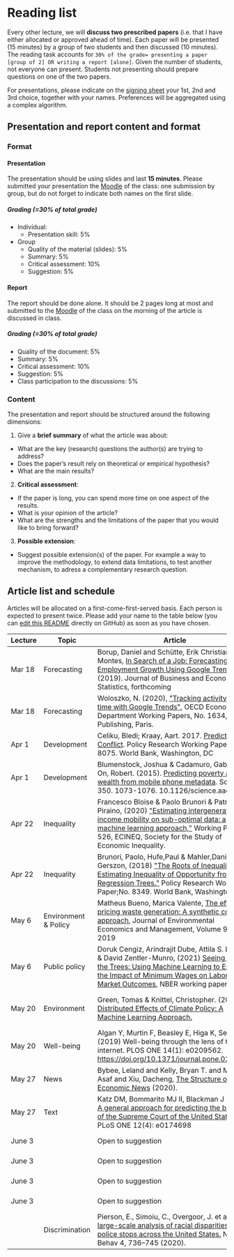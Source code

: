 # Reading list

Every other lecture, we will **discuss two prescribed papers** (i.e. that I have either allocated or approved ahead of time). Each paper will be presented (15 minutes) by a group of two students and then discussed (10 minutes). The reading task accounts for `30% of the grade= presenting a paper [group of 2] OR writing a report [alone]`. Given the number of students, not everyone can present.
Students not presenting should prepare questions on one of the two papers.

For presentations, please indicate on the [signing sheet](https://docs.google.com/spreadsheets/d/1e4dDQDuJbImoBO9dWjGkpDOwDiZBpd2fddcO3PZb9IQ/edit?usp=sharing) your 1st, 2nd and 3rd choice, together with your names. Preferences will be aggregated using a complex algorithm. 

## Presentation and report content and format

### Format

#### Presentation
The presentation should be using slides and last **15 minutes**.
Please submitted your presentation the [Moodle](https://moodle-app2.let.ethz.ch/course/view.php?id=14461) of the class: one submission by group, but do not forget to indicate both names on the first slide.

##### Grading (=30% of total grade)
- Individual: 
  - Presentation skill: 5%
- Group
  - Quality of the material (slides): 5%
  - Summary: 5%
  - Critical assessment: 10%
  - Suggestion: 5%

#### Report
The report should be done alone. It should be 2 pages long at most and submitted to the [Moodle](https://moodle-app2.let.ethz.ch/course/view.php?id=14461) of the class on the morning of the article is discussed in class.

##### Grading (=30% of total grade)
- Quality of the document: 5%
- Summary: 5%
- Critical assessment: 10%
- Suggestion: 5%
- Class participation to the discussions: 5%

### Content

The presentation and report should be structured around the following dimensions:
1. Give a **brief summary** of what the article was about:
  - What are the key (research) questions the author(s) are trying to address?
  - Does the paper’s result rely on theoretical or empirical hypothesis?
  - What are the main results?
2. **Critical assessment**:
  - If the paper is long, you can spend more time on one aspect of the results.
  - What is your opinion of the article?
  - What are the strengths and the limitations of the paper that you would like to bring forward?
3. **Possible extension**:
  - Suggest possible extension(s) of the paper. For example a way to improve the methodology, to extend data limitations, to test another mechanism, to adress a complementary research question.

## Article list and schedule

Articles will be allocated on a first-come-first-served basis. Each person is expected to present twice. Please add your name to the table below (you can [edit this README](https://help.github.com/articles/editing-files-in-your-repository/) directly on GitHub) as soon as you have chosen.

| Lecture | Topic   | Article | Presenters |
|---------|---------|---------|------------|
| Mar 18  |Forecasting |  Borup, Daniel and Schütte, Erik Christian Montes, [In Search of a Job: Forecasting Employment Growth Using Google Trends](https://ssrn.com/abstract=3423124) (2019). Journal of Business and Economic Statistics, forthcoming |   |
| Mar 18  |Forecasting | Woloszko, N. (2020), ["Tracking activity in real time with Google Trends"](https://doi.org/10.1787/6b9c7518-en), OECD Economics Department Working Papers, No. 1634, OECD Publishing, Paris.| Zhijia Xiong, Andreas Felderer |
| Apr 1  |Development | Celiku, Bledi; Kraay, Aart. 2017. [Predicting Conflict](https://openknowledge.worldbank.org/bitstream/handle/10986/26847/WPS8075.pdf?sequence=1&isAllowed=y). Policy Research Working Paper;No. 8075. World Bank, Washington, DC  | Dominic Caviezel |
|  Apr 1  |Development |  Blumenstock, Joshua & Cadamuro, Gabriel & On, Robert. (2015). [Predicting poverty and wealth from mobile phone metadata](https://science.sciencemag.org/content/350/6264/1073). Science. 350. 1073-1076. 10.1126/science.aac4420.  | Verônica Natividade  |
| Apr 22  |Inequality | Francesco Bloise & Paolo Brunori & Patrizio Piraino, (2020) ["Estimating intergenerational income mobility on sub-optimal data: a machine learning approach,"](http://www.ecineq.org/milano/WP/ECINEQ2020-526.pdf) Working Papers 526, ECINEQ, Society for the Study of Economic Inequality.  | Riccardo Giacomello, Benjamin Landry  |
| Apr 22  |Inequality |  Brunori, Paolo, Hufe,Paul & Mahler,Daniel Gerszon, (2018)  ["The Roots of Inequality: Estimating Inequality of Opportunity from Regression Trees."](https://openknowledge.worldbank.org/bitstream/handle/10986/29410/WPS8349.pdf) Policy Research Working Paper;No. 8349. World Bank, Washington, DC. |  |
| May 6  |Environment & Policy | Matheus Bueno, Marica Valente, [The effects of pricing waste generation: A synthetic control approach](https://www.sciencedirect.com/science/article/pii/S0095069618304169?via%3Dihub), Journal of Environmental Economics and Management, Volume 96, 2019 |Caiyi Zhang, Meijun Chen  |
| May 6  |Public policy |  Doruk Cengiz, Arindrajit Dube, Attila S. Lindner & David Zentler-Munro, (2021) [Seeing Beyond the Trees: Using Machine Learning to Estimate the Impact of Minimum Wages on Labor Market Outcomes](https://www.nber.org/papers/w28399), NBER working paper | Julian Koller, Haoxin Cai |
| May 20  |Environment | Green, Tomas & Knittel, Christopher. (2020). [Distributed Effects of Climate Policy: A Machine Learning Approach. ](http://ceepr.mit.edu/files/papers/The-Roosevelt-Project-WP-3.pdf) | Antoine Desbordes, Joe Boucher |
| May 20  |Well-being |  Algan Y, Murtin F, Beasley E, Higa K, Senik C (2019) Well-being through the lens of the internet. PLOS ONE 14(1): e0209562. https://doi.org/10.1371/journal.pone.0209562  | Florian Dorner  |
| May 27  |News | Bybee, Leland and Kelly, Bryan T. and Manela, Asaf and Xiu, Dacheng, [The Structure of Economic News](https://ssrn.com/abstract=3446225) (2020). | Jiaying Wang |
| May 27  |Text | Katz DM, Bommarito MJ II, Blackman J (2017) [A general approach for predicting the behavior of the Supreme Court of the United States](https://journals.plos.org/plosone/article?id=10.1371/journal.pone.0174698). PLoS ONE 12(4): e0174698 | Marina Ivanović, Michael Andres |
| June 3  | | Open to suggestion  | Student 1, Student 2 |
| June 3  | | Open to suggestion  | Student 1, Student 2 |
| June 3  | | Open to suggestion  | Student 1, Student 2 |
| June 3  | | Open to suggestion  | Student 1, Student 2 |
|   |Discrimination | Pierson, E., Simoiu, C., Overgoor, J. et al. [A large-scale analysis of racial disparities in police stops across the United States.](https://rdcu.be/cfg4x) Nat Hum Behav 4, 736–745 (2020). | Student 1, Student 2 |
